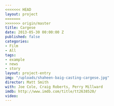 ```yaml
---
<<<<<<< HEAD
layout: project
=======
>>>>>>> origin/master
title: Cargese
date: 2013-05-30 00:00:00 Z
published: false
categories:
- Film
- All
tags:
- example
- news
- story
layout: project-entry
img: "/uploads/shaheen-baig-casting-cargese.jpg"
director: Matt Smith
with: Joe Cole, Craig Roberts, Perry Millward
imdb: http://www.imdb.com/title/tt2638520/
video: 
---
```


